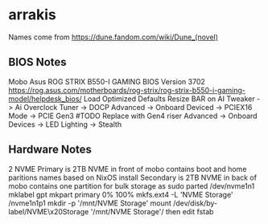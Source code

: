 # arrakis

Names come from https://dune.fandom.com/wiki/Dune_(novel)

## BIOS Notes
Mobo 
Asus ROG STRIX B550-I GAMING
BIOS Version 3702
https://rog.asus.com/motherboards/rog-strix/rog-strix-b550-i-gaming-model/helpdesk_bios/
Load Optimized Defaults
Resize BAR on
AI Tweaker -> Ai Overclock Tuner -> DOCP
Advanced -> Onboard Deviced -> PCIEX16 Mode -> PCIE Gen3 #TODO Replace with Gen4 riser
Advanced -> Onboard Devices -> LED Lighting -> Stealth

## Hardware Notes
2 NVME
Primary is 2TB NVME in front of mobo
contains boot and home paritions
names based on NixOS install
Secondary is 2TB NVME in back of mobo
contains one partition for bulk storage
as sudo
parted /dev/nvme1n1
  mklabel gpt
  mkpart primary 0% 100%
mkfs.ext4 -L 'NVME Storage' /nvme1n1p1
mkdir -p '/mnt/NVME Storage'
mount /dev/disk/by-label/NVME\\x20Storage '/mnt/NVME Storage'/
then
edit fstab
